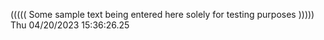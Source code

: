 ((((( Some sample text being entered here solely for testing purposes ))))) Thu 04/20/2023 15:36:26.25
